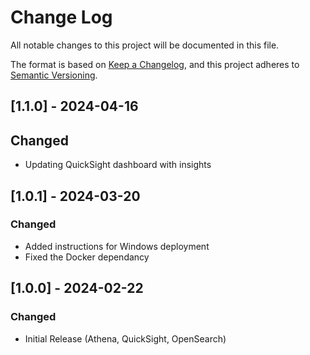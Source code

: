 # Change Log
All notable changes to this project will be documented in this file.

The format is based on [Keep a Changelog](https://keepachangelog.com/en/1.0.0/),
and this project adheres to [Semantic Versioning](https://semver.org/spec/v2.0.0.html).

## [1.1.0] - 2024-04-16

## Changed
- Updating QuickSight dashboard with insights

## [1.0.1] - 2024-03-20

### Changed
- Added instructions for Windows deployment
- Fixed the Docker dependancy 

## [1.0.0] - 2024-02-22

### Changed
- Initial Release (Athena, QuickSight, OpenSearch)


